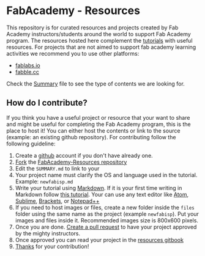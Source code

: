 # FabAcademy - Resources

This repository is for curated resources and projects created by Fab Academy instructors/students around the world to support Fab Academy program. The resources hosted here complement the [tutorials](http://docs.academany.org/FabAcademy-Tutorials/_book/) with useful resources. For projects that are not aimed to support fab academy learning activities we recommend you to use other platforms:

* [fablabs.io](https://www.fablabs.io/projects)
* [fabble.cc](https://fabble.cc/)

Check the [Summary](SUMMARY.md) file to see the type of contents we are looking for.

## How do I contribute?
If you think you have a useful project or resource that your want to share and might be useful for completing the Fab Academy program, this is the place to host it! You can either host the contents or link to the source (example: an existing github repository). For contributing follow the following guideline:

1. Create a [github](https://github.com/) account if you don't have already one.
2. [Fork](https://help.github.com/articles/fork-a-repo/) the [FabAcademy-Resources repository](https://github.com/Academany/FabAcademany-Resources)
3. Edit the `SUMMARY.md` to link to your
5. Your project name must clarify the OS and language used in the tutorial. Example: `newfabisp.md`
6. Write your tutorial using [Markdown](https://en.wikipedia.org/wiki/Markdown). If it is your first time writing in Markdown follow [this tutorial](http://www.markdowntutorial.com/). Your can use any text editor like [Atom](https://atom.io/), [Sublime](http://www.sublimetext.com/), [Brackets](http://brackets.io/), or [Notepad++](https://notepad-plus-plus.org/)
7. If you need to host images or files, create a new folder inside the `files` folder using the same name as the project (example `newfabisp`). Put your images and files inside it. Recommended images size is 800x600 pixels.
9. Once you are done. [Create a pull request](https://help.github.com/articles/creating-a-pull-request/) to have your project approved by the mighty instructors.
10. Once approved you can read your project in the [resources gitbook](http://docs.academany.org/FabAcademany-Resources/_book/)
11. [Thanks](https://upload.wikimedia.org/wikipedia/commons/3/30/DcvfThank-you-1.jpg) for your contribution!
